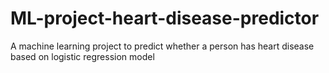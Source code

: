 # ML-project-heart-disease-predictor
A machine learning project to predict whether a person has heart disease based on logistic regression model
